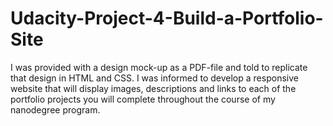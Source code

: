 # Udacity-Project-4-Build-a-Portfolio-Site
I was provided with a design mock-up as a PDF-file and told to replicate that design in HTML and CSS. I was informed to develop a responsive website that will display images, descriptions and links to each of the portfolio projects you will complete throughout the course of my nanodegree program.

